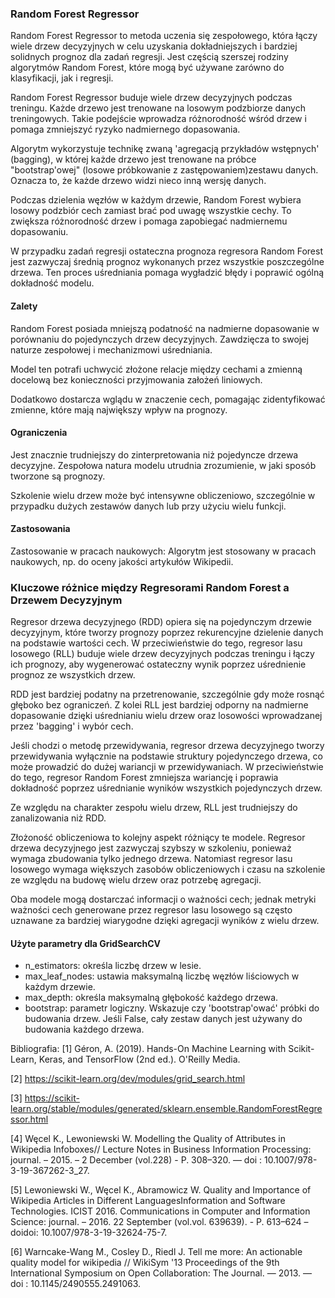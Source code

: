 ### Random Forest Regressor

Random Forest Regressor to metoda uczenia się zespołowego, która łączy wiele drzew decyzyjnych w celu uzyskania dokładniejszych i bardziej solidnych prognoz dla zadań regresji. Jest częścią szerszej rodziny algorytmów Random Forest, które mogą być używane zarówno do klasyfikacji, jak i regresji.

Random Forest Regressor buduje wiele drzew decyzyjnych podczas treningu. Każde drzewo jest trenowane na losowym podzbiorze danych treningowych. Takie podejście wprowadza różnorodność wśród drzew i pomaga zmniejszyć ryzyko nadmiernego dopasowania.

Algorytm wykorzystuje technikę zwaną 'agregacją przykładów wstępnych' (bagging), w której każde drzewo jest trenowane na próbce "bootstrap'owej" (losowe próbkowanie z zastępowaniem)zestawu danych. Oznacza to, że każde drzewo widzi nieco inną wersję danych.

Podczas dzielenia węzłów w każdym drzewie, Random Forest wybiera losowy podzbiór cech zamiast brać pod uwagę wszystkie cechy. To zwiększa różnorodność drzew i pomaga zapobiegać nadmiernemu dopasowaniu.

W przypadku zadań regresji ostateczna prognoza regresora Random Forest jest zazwyczaj średnią prognoz wykonanych przez wszystkie poszczególne drzewa. Ten proces uśredniania pomaga wygładzić błędy i poprawić ogólną dokładność modelu.

#### Zalety
Random Forest posiada mniejszą podatność na nadmierne dopasowanie w porównaniu do pojedynczych drzew decyzyjnych. Zawdzięcza to swojej naturze zespołowej i mechanizmowi uśredniania. 

Model ten potrafi uchwycić złożone relacje między cechami a zmienną docelową bez konieczności przyjmowania założeń liniowych.

Dodatkowo dostarcza wglądu w znaczenie cech, pomagając zidentyfikować zmienne, które mają największy wpływ na prognozy.

#### Ograniczenia
Jest znacznie trudniejszy do zinterpretowania niż pojedyncze drzewa decyzyjne. Zespołowa natura modelu utrudnia zrozumienie, w jaki sposób tworzone są prognozy. 

Szkolenie wielu drzew może być intensywne obliczeniowo, szczególnie w przypadku dużych zestawów danych lub przy użyciu wielu funkcji.

#### Zastosowania
Zastosowanie w pracach naukowych: Algorytm jest stosowany w pracach naukowych, np. do oceny jakości artykułów Wikipedii.

### Kluczowe różnice między Regresorami Random Forest a Drzewem Decyzyjnym

Regresor drzewa decyzyjnego (RDD) opiera się na pojedynczym drzewie decyzyjnym, które tworzy prognozy poprzez rekurencyjne dzielenie danych na podstawie wartości cech. W przeciwieństwie do tego, regresor lasu losowego (RLL) buduje wiele drzew decyzyjnych podczas treningu i łączy ich prognozy, aby wygenerować ostateczny wynik poprzez uśrednienie prognoz ze wszystkich drzew.

RDD jest bardziej podatny na przetrenowanie, szczególnie gdy może rosnąć głęboko bez ograniczeń. Z kolei RLL jest bardziej odporny na nadmierne dopasowanie dzięki uśrednianiu wielu drzew oraz losowości wprowadzanej przez 'bagging' i wybór cech.

Jeśli chodzi o metodę przewidywania, regresor drzewa decyzyjnego tworzy przewidywania wyłącznie na podstawie struktury pojedynczego drzewa, co może prowadzić do dużej wariancji w przewidywaniach. W przeciwieństwie do tego, regresor Random Forest zmniejsza wariancję i poprawia dokładność poprzez uśrednianie wyników wszystkich pojedynczych drzew.

Ze względu na charakter zespołu wielu drzew, RLL jest trudniejszy do zanalizowania niż RDD. 

Złożoność obliczeniowa to kolejny aspekt różniący te modele. Regresor drzewa decyzyjnego jest zazwyczaj szybszy w szkoleniu, ponieważ wymaga zbudowania tylko jednego drzewa. Natomiast regresor lasu losowego wymaga większych zasobów obliczeniowych i czasu na szkolenie ze względu na budowę wielu drzew oraz potrzebę agregacji.

Oba modele mogą dostarczać informacji o ważności cech; jednak metryki ważności cech generowane przez regresor lasu losowego są często uznawane za bardziej wiarygodne dzięki agregacji wyników z wielu drzew.


#### Użyte parametry dla GridSearchCV

- n_estimators: określa liczbę drzew w lesie.
- max_leaf_nodes: ustawia maksymalną liczbę węzłów liściowych w każdym drzewie.
- max_depth: określa maksymalną głębokość każdego drzewa.
- bootstrap: parametr logiczny. Wskazuje czy 'bootstrap'ować' próbki do budowania drzew. Jeśli False, cały zestaw danych jest używany do budowania każdego drzewa.

Bibliografia:
[1] Géron, A. (2019). Hands-On Machine Learning with Scikit-Learn, Keras, and TensorFlow (2nd ed.). O'Reilly Media.

[2] https://scikit-learn.org/dev/modules/grid_search.html

[3] https://scikit-learn.org/stable/modules/generated/sklearn.ensemble.RandomForestRegressor.html

[4] Węcel K., Lewoniewski W. Modelling the Quality of Attributes in Wikipedia Infoboxes// Lecture Notes in Business Information Processing: journal. – 2015. – 2 December (vol.228) - P. 308–320. — doi : 10.1007/978-3-19-367262-3_27. 

[5] Lewoniewski W., Węcel K., Abramowicz W. Quality and Importance of Wikipedia Articles in Different LanguagesInformation and Software Technologies. ICIST 2016. Communications in Computer and Information Science: journal. – 2016. 22 September (vol.vol. 639639). - P. 613–624 – doidoi: 10.1007/978-3-19-32624-75-7. 

[6] Warncake-Wang M., Cosley D., Riedl J. Tell me more: An actionable quality model for wikipedia // WikiSym '13 Proceedings of the 9th International Symposium on Open Collaboration: The Journal. — 2013. — doi : 10.1145/2490555.2491063. 
